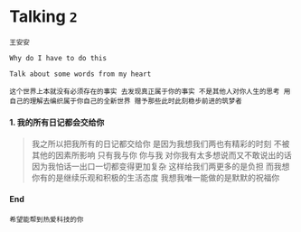 # Talking `2`

`王安安`

`Why do I have to do this`

`Talk about some words from my heart`


`这个世界上本就没有必须存在的事实 去发现真正属于你的事实 不是其他人对你人生的思考 用自己的理解去编织属于你自己的全新世界 赠予那些此时此刻稳步前进的筑梦者`


#### 1. 我的所有日记都会交给你

> 我之所以把我所有的日记都交给你 是因为我想我们两也有精彩的时刻 不被其他的因素所影响 只有我与你 你与我 对你我有太多想说而又不敢说出的话 因为我怕话一出口一切都变得更加复杂 这样给我们两更多的是负担 而我想你有的是继续乐观和积极的生活态度 我想我唯一能做的是默默的祝福你


#### End

`希望能帮到热爱科技的你`
